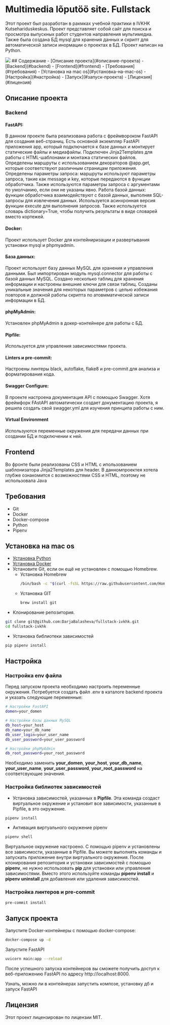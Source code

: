 # Multimedia lõputöö site. Fullstack

Этот проект был разработан в ракмках учебной практики в IVKHK Kutsehariduskeskus.
Проект представляет собой сайт для поиска и просмотра выпускных работ студентов направления мультимедиа.
Также была создана БД mysql для хранения данных и скрипт для автоматической записи инормации о проектах в БД.
Проект написан на Python.

<img src="https://github.com/DarjaBalasheva/fullstack-ivkhk/actions/workflows/my_workflow.yml/badge.svg">
## Содержание
- [Описание проекта](#описание-проекта)
  - [Backend](#backend)
  - [Frontend](#frontend)
- [Требования](#требования)
- [Установка на mac os](#установка-на-mac-os)
- [Настройка](#настройка)
- [Запуск](#запуск-проекта)
- [Лицензия](#лицензия)

## Описание проекта
### Backend
#### FastAPI: 
В данном проекте была реализована работа с фреймвороком FastAPI для создания веб-страниц.
Есть основной экземпляр FastAPI приложения app, который подключается к базе данных и монтирует статические файлы и медиафайлы.
Подключен Jinja2Templates для работы с HTML-шаблонами и монтажа статических файлов.
Определены маршруты с использованием декораторов @app.get, которые соответствуют различным страницам приложения.
Определены параметры запроса: маршруты используют параметры запроса, такие как message и key, которые передаются в функции обработчика. Также используются параметры запроса с аргументами по умолчанию, если они не указаны явно.
Работа базой данных: функции обработчика взаимодействуют с базой данных, выполняя SQL-запросы для извлечения данных. Используется асинхронная версия функции execute для выполнения запросов. Также используется словарь dictionary=True, чтобы получить результаты в виде словарей вместо кортежей.
#### Docker: 
Проект использует Docker для контейниризации и развертывания установки mysql и phpmyadmin.
#### База данных: 
Проект использует базу данных MySQL для хранения и управления данными.
Был импортирован модуль mysql.connector для работы с базой данных MySQL.
Создано несколько таблиц для хранения информации и настроены внешние ключи для связи таблиц.
Созданы уникальные значения для некоторых параметров с целью избежания повторов и должной работы скрипта по атовмматической записи информации в БД.
#### phpMyAdmin:
Установлен phpMyAdmin в докер-контейнере для работы с БД.
#### Pipfile: 
Используется для управления зависимостями проекта.
#### Linters и pre-commit: 
Настроены линтеры black, autoflake, flake8 и pre-commit для анализа и форматирования кода.
#### Swagger Configure: 
В проекте настроена документация API с помощью Swagger.
Хотя фреймфорк FAstAPI автоматически создает документацию проекта, я решила создать свой swagger.yml для изучения принципа работы с ним.
#### Virtual Environment
Используются переменные окружения для передачи данных при создании БД и подключении к ней.

## Frontend
Во фронте были реализованы CSS и HTML с ипользованием шаблонизатора Jinja2Templates для header.
В данномпроектея хотела глубже ознакомится с возможностями CSS и HTML, поэтому не использовала Java
## Требования
- Git
- Docker
- Docker-compose
- Python
- Pipenv

## Установка на mac os
- [Установка Python](https://www.python.org/downloads/macos/)
- [Установка Docker](https://www.docker.com/get-started/)
- Установите Git, если он ещё не установлен с помощью Homebrew.
  - Установка Homebrew
    ```bash
    /bin/bash -c "$(curl -fsSL https://raw.githubusercontent.com/Homebrew/install/HEAD/install.sh)"
    ```
  - Установка GIT
    ```bash
    brew install git
    ```
- Клонирование репозитория.
```bash
git clone git@github.com:DarjaBalasheva/fullstack-ivkhk.git
cd fullstack-ivkhk
```

- Установка библиотеки зависимостей
```bash
pip pipenv install
```
## Настройка
### Настройка env файла
Перед запуском проекта необходимо настроить переменные окружения.
Потребуется создать файл .env в каталоге backend проекта и указать следующие переменные:
```bash
# Настройки FastAPI
domen=your_domen

# Настройки базы данных MySQL
db_host=your_host
db_name=your_db_name
db_user_login=your_user_name
db_user_password=your_user_password

# Настройки phpMyAdmin
db_root_password=your_root_password
```
Необходимо заменить **your_domen**, **your_host**, **your_db_name**, **your_user_name**, **your_user_password**, **your_root_password** на соответсвующие значения.
### Настройка библиотек зависимостей
- Установка зависимостей, указанных в **Pipfile**. Эта команда создаст виртуальное окружение и установит все зависимости, указанные в Pipfile, в это окружение.
```bash
pipenv install
```
- Активация виртуального окружение pipenv
```bash
pipenv shell
```
Виртуальное окружение настроено. С помощью pipenv и установлены все зависимости, указанные в Pipfile.
Вы можете выполнять команды и запускать приложение внутри виртуального окружения.
После клонирования репозитория и установки зависимостей с помощью **pipenv**, не нужно использовать **pip** для установки или управления зависимостями.
Вместо этого используйте команды **pipenv install** и **pipenv uninstall** для добавления или удаления зависимостей.
### Настройка линтеров и pre-commit
```bash
pre-commit install
```
## Запуск проекта
Запустите Docker-контейнеры с помощью docker-compose:
```bash
docker-compose up -d
```
Запустите FastAPI
```bash
uvicorn main:app --reload
```
После успешного запуска контейнеров вы сможете получить доступ к веб-приложению FastAPI по адресу http://localhost:8000.

Узнать, можно ли в контейнерах запустить композе, установку дб и запуск FastAPI

## Лицензия
Этот проект лицензирован по лицензии MIT.
 
